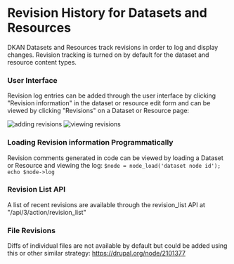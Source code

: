 # Revision History for Datasets and Resources

DKAN Datasets and Resources track revisions in order to log and display changes. Revision tracking is turned on by default for the dataset and resource content types.

### User Interface

Revision log entries can be added through the user interface by clicking "Revision information" in the dataset or resource edit form and can be viewed by clicking "Revisions" on a Dataset or Resource page: 

![adding revisions](http://docs.getdkan.com/sites/default/files/Screen%20Shot%202014-04-14%20at%202.36.03%20PM.png) ![viewing revisions](http://docs.getdkan.com/sites/default/files/Screen%20Shot%202014-04-14%20at%202.30.29%20PM.png)

### Loading Revision information Programmatically

Revision comments generated in code can be viewed by loading a Dataset or Resource and viewing the log: `$node = node_load('dataset node id'); echo $node->log`

### Revision List API

A list of recent revisions are available through the revision_list API at "/api/3/action/revision_list"

### File Revisions

Diffs of individual files are not available by default but could be added using this or other similar strategy: https://drupal.org/node/2101377